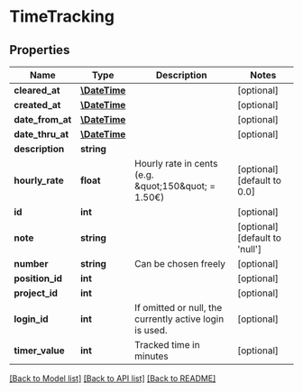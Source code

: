 # TimeTracking

## Properties
Name | Type | Description | Notes
------------ | ------------- | ------------- | -------------
**cleared_at** | [**\DateTime**](\DateTime.md) |  | [optional] 
**created_at** | [**\DateTime**](\DateTime.md) |  | [optional] 
**date_from_at** | [**\DateTime**](\DateTime.md) |  | [optional] 
**date_thru_at** | [**\DateTime**](\DateTime.md) |  | [optional] 
**description** | **string** |  | 
**hourly_rate** | **float** | Hourly rate in cents (e.g. \&quot;150\&quot; &#x3D; 1.50€) | [optional] [default to 0.0]
**id** | **int** |  | [optional] 
**note** | **string** |  | [optional] [default to 'null']
**number** | **string** | Can be chosen freely | [optional] 
**position_id** | **int** |  | [optional] 
**project_id** | **int** |  | [optional] 
**login_id** | **int** | If omitted or null, the currently active login is used. | [optional] 
**timer_value** | **int** | Tracked time in minutes | [optional] 

[[Back to Model list]](../../README.md#documentation-for-models) [[Back to API list]](../../README.md#documentation-for-api-endpoints) [[Back to README]](../../README.md)


